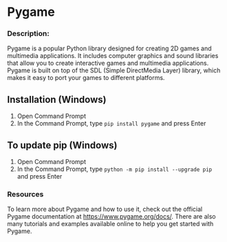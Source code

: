 # Pygame
### Description: 
Pygame is a popular Python library designed for creating 2D games and multimedia applications. It includes computer graphics and sound libraries that allow you to create interactive games and multimedia applications. Pygame is built on top of the SDL (Simple DirectMedia Layer) library, which makes it easy to port your games to different platforms.

## Installation (Windows)
1. Open Command Prompt
2. In the Command Prompt, type `pip install pygame` and press Enter

## To update pip (Windows)
1. Open Command Prompt
2. In the Command Prompt, type `python -m pip install --upgrade pip` and press Enter


### Resources
To learn more about Pygame and how to use it, check out the official Pygame documentation at https://www.pygame.org/docs/. There are also many tutorials and examples available online to help you get started with Pygame.
